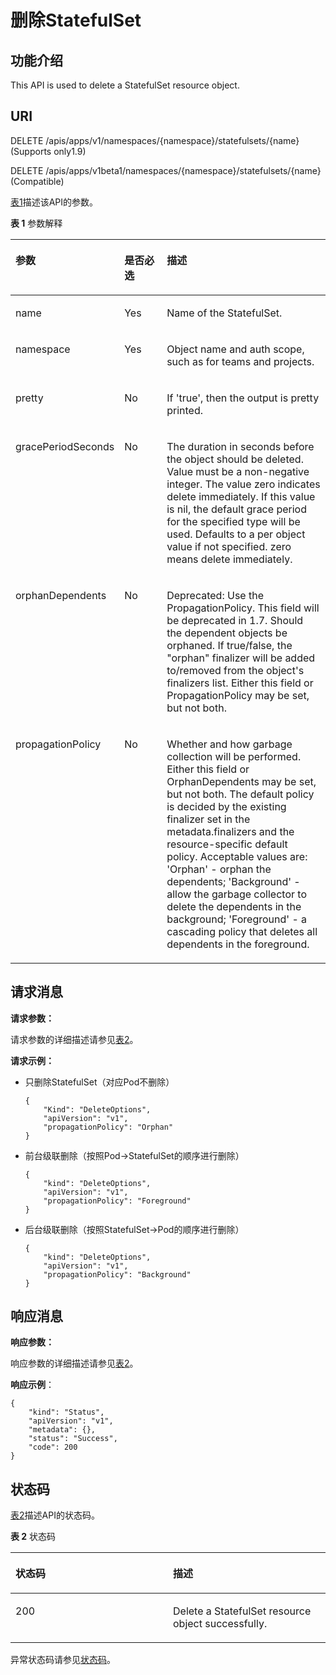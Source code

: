 # 删除StatefulSet<a name="cce_02_0146"></a>

## 功能介绍<a name="section31372179"></a>

This API is used to delete a StatefulSet resource object.

## URI<a name="section13914160"></a>

DELETE /apis/apps/v1/namespaces/\{namespace\}/statefulsets/\{name\} \(Supports only1.9\)

DELETE /apis/apps/v1beta1/namespaces/\{namespace\}/statefulsets/\{name\} \(Compatible\)

[表1](#d0e38270)描述该API的参数。

**表 1**  参数解释

<a name="d0e38270"></a>
<table><thead align="left"><tr id="row14143522"><th class="cellrowborder" valign="top" width="21.21%" id="mcps1.2.4.1.1"><p id="p65652297517"><a name="p65652297517"></a><a name="p65652297517"></a>参数</p>
</th>
<th class="cellrowborder" valign="top" width="16.16%" id="mcps1.2.4.1.2"><p id="p165661629135114"><a name="p165661629135114"></a><a name="p165661629135114"></a>是否必选</p>
</th>
<th class="cellrowborder" valign="top" width="62.629999999999995%" id="mcps1.2.4.1.3"><p id="p14567629115114"><a name="p14567629115114"></a><a name="p14567629115114"></a>描述</p>
</th>
</tr>
</thead>
<tbody><tr id="row49796945"><td class="cellrowborder" valign="top" width="21.21%" headers="mcps1.2.4.1.1 "><p id="p7020714"><a name="p7020714"></a><a name="p7020714"></a>name</p>
</td>
<td class="cellrowborder" valign="top" width="16.16%" headers="mcps1.2.4.1.2 "><p id="p31806923"><a name="p31806923"></a><a name="p31806923"></a>Yes</p>
</td>
<td class="cellrowborder" valign="top" width="62.629999999999995%" headers="mcps1.2.4.1.3 "><p id="p26223965"><a name="p26223965"></a><a name="p26223965"></a>Name of the StatefulSet.</p>
</td>
</tr>
<tr id="row34689095"><td class="cellrowborder" valign="top" width="21.21%" headers="mcps1.2.4.1.1 "><p id="p58353349"><a name="p58353349"></a><a name="p58353349"></a>namespace</p>
</td>
<td class="cellrowborder" valign="top" width="16.16%" headers="mcps1.2.4.1.2 "><p id="p29000839"><a name="p29000839"></a><a name="p29000839"></a>Yes</p>
</td>
<td class="cellrowborder" valign="top" width="62.629999999999995%" headers="mcps1.2.4.1.3 "><p id="p257782"><a name="p257782"></a><a name="p257782"></a>Object name and auth scope, such as for teams and projects.</p>
</td>
</tr>
<tr id="row2320041"><td class="cellrowborder" valign="top" width="21.21%" headers="mcps1.2.4.1.1 "><p id="p53705670"><a name="p53705670"></a><a name="p53705670"></a>pretty</p>
</td>
<td class="cellrowborder" valign="top" width="16.16%" headers="mcps1.2.4.1.2 "><p id="p55192003"><a name="p55192003"></a><a name="p55192003"></a>No</p>
</td>
<td class="cellrowborder" valign="top" width="62.629999999999995%" headers="mcps1.2.4.1.3 "><p id="p41367240"><a name="p41367240"></a><a name="p41367240"></a>If 'true', then the output is pretty printed.</p>
</td>
</tr>
<tr id="row36760846"><td class="cellrowborder" valign="top" width="21.21%" headers="mcps1.2.4.1.1 "><p id="p24838515"><a name="p24838515"></a><a name="p24838515"></a>gracePeriodSeconds</p>
</td>
<td class="cellrowborder" valign="top" width="16.16%" headers="mcps1.2.4.1.2 "><p id="p65762676"><a name="p65762676"></a><a name="p65762676"></a>No</p>
</td>
<td class="cellrowborder" valign="top" width="62.629999999999995%" headers="mcps1.2.4.1.3 "><p id="p25176571"><a name="p25176571"></a><a name="p25176571"></a>The duration in seconds before the object should be deleted. Value must be a non-negative integer. The value zero indicates delete immediately. If this value is nil, the default grace period for the specified type will be used. Defaults to a per object value if not specified. zero means delete immediately.</p>
</td>
</tr>
<tr id="row25262547"><td class="cellrowborder" valign="top" width="21.21%" headers="mcps1.2.4.1.1 "><p id="p33000411"><a name="p33000411"></a><a name="p33000411"></a>orphanDependents</p>
</td>
<td class="cellrowborder" valign="top" width="16.16%" headers="mcps1.2.4.1.2 "><p id="p55787611"><a name="p55787611"></a><a name="p55787611"></a>No</p>
</td>
<td class="cellrowborder" valign="top" width="62.629999999999995%" headers="mcps1.2.4.1.3 "><p id="p22502652"><a name="p22502652"></a><a name="p22502652"></a>Deprecated: Use the PropagationPolicy. This field will be deprecated in 1.7. Should the dependent objects be orphaned. If true/false, the "orphan" finalizer will be added to/removed from the object's finalizers list. Either this field or PropagationPolicy may be set, but not both.</p>
</td>
</tr>
<tr id="row1197280"><td class="cellrowborder" valign="top" width="21.21%" headers="mcps1.2.4.1.1 "><p id="p29870869"><a name="p29870869"></a><a name="p29870869"></a>propagationPolicy</p>
</td>
<td class="cellrowborder" valign="top" width="16.16%" headers="mcps1.2.4.1.2 "><p id="p3621310"><a name="p3621310"></a><a name="p3621310"></a>No</p>
</td>
<td class="cellrowborder" valign="top" width="62.629999999999995%" headers="mcps1.2.4.1.3 "><p id="p2044017414610"><a name="p2044017414610"></a><a name="p2044017414610"></a>Whether and how garbage collection will be performed. Either this field or OrphanDependents may be set, but not both. The default policy is decided by the existing finalizer set in the metadata.finalizers and the resource-specific default policy. Acceptable values are: 'Orphan' - orphan the dependents; 'Background' - allow the garbage collector to delete the dependents in the background; 'Foreground' - a cascading policy that deletes all dependents in the foreground.</p>
</td>
</tr>
</tbody>
</table>

## 请求消息<a name="section58118584"></a>

**请求参数：**

请求参数的详细描述请参见[表2](删除DaemonSet.md#table191461259175715)。

**请求示例：**

-   只删除StatefulSet（对应Pod不删除）

    ```
    {
        "Kind": "DeleteOptions",
        "apiVersion": "v1",
        "propagationPolicy": "Orphan"
    }
    ```

-   前台级联删除（按照Pod-\>StatefulSet的顺序进行删除）

    ```
    {
        "kind": "DeleteOptions",
        "apiVersion": "v1",
        "propagationPolicy": "Foreground"
    }
    ```

-   后台级联删除（按照StatefulSet-\>Pod的顺序进行删除）

    ```
    {
        "kind": "DeleteOptions",
        "apiVersion": "v1",
        "propagationPolicy": "Background"
    }
    ```


## 响应消息<a name="section53305210"></a>

**响应参数：**

响应参数的详细描述请参见[表2](删除Secret.md#table13766144711235)。

**响应示例**：

```
{
    "kind": "Status",
    "apiVersion": "v1",
    "metadata": {},
    "status": "Success",
    "code": 200
}
```

## 状态码<a name="section9984849"></a>

[表2](#d0e38393)描述API的状态码。

**表 2**  状态码

<a name="d0e38393"></a>
<table><thead align="left"><tr id="row39018542"><th class="cellrowborder" valign="top" width="50%" id="mcps1.2.3.1.1"><p id="p6385371"><a name="p6385371"></a><a name="p6385371"></a>状态码</p>
</th>
<th class="cellrowborder" valign="top" width="50%" id="mcps1.2.3.1.2"><p id="p47453032"><a name="p47453032"></a><a name="p47453032"></a>描述</p>
</th>
</tr>
</thead>
<tbody><tr id="row18490365"><td class="cellrowborder" valign="top" width="50%" headers="mcps1.2.3.1.1 "><p id="p21324611"><a name="p21324611"></a><a name="p21324611"></a>200</p>
</td>
<td class="cellrowborder" valign="top" width="50%" headers="mcps1.2.3.1.2 "><p id="p49571937"><a name="p49571937"></a><a name="p49571937"></a>Delete a StatefulSet resource object successfully.</p>
</td>
</tr>
</tbody>
</table>

异常状态码请参见[状态码](状态码.md)。

